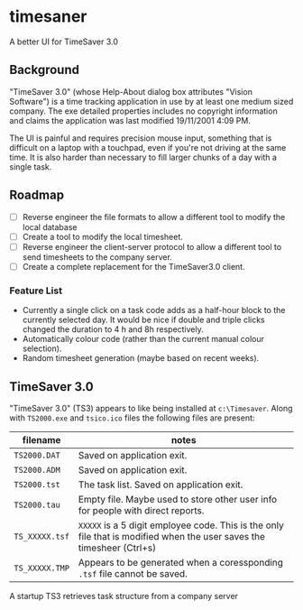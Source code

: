 # timesaner
A better UI for TimeSaver 3.0


## Background

"TimeSaver 3.0" (whose Help-About dialog box attributes "Vision Software") is a time tracking application in use by at least one medium sized company. The exe detailed properties includes no copyright information and claims the application was last modified 19/11/2001 4:09 PM.

The UI is painful and requires precision mouse input, something that is difficult on a laptop with a touchpad, even if you're not driving at the same time. It is also harder than necessary to fill larger chunks of a day with a single task.



## Roadmap

- [ ] Reverse engineer the file formats to allow a different tool to modify the local database
- [ ] Create a tool to modify the local timesheet.
- [ ] Reverse engineer the client-server protocol to allow a different tool to send timesheets to the company server.
- [ ] Create a complete replacement for the TimeSaver3.0 client.

### Feature List

* Currently a single click on a task code adds as a half-hour block to the currently selected day. It would be nice if double and triple clicks changed the duration to 4 h and 8h respectively.
* Automatically colour code (rather than the current manual colour selection).
* Random timesheet generation (maybe based on recent weeks).


## TimeSaver 3.0

"TimeSaver 3.0" (TS3) appears to like being installed at `c:\Timesaver`. Along with `TS2000.exe` and `tsico.ico` files the following files are present:

| filename | notes |
|--- |--- |
| `TS2000.DAT` | Saved on application exit. |
| `TS2000.ADM` | Saved on application exit.|
| `TS2000.tst` | The task list. Saved on application exit. |
| `TS2000.tau` | Empty file. Maybe used to store other user info for people with direct reports.|
| `TS_XXXXX.tsf` | `XXXXX` is a 5 digit employee code. This is the only file that is modified when the user saves the timesheer (Ctrl+s)|
| `TS_XXXXX.TMP` | Appears to be generated when a coressponding `.tsf` file cannot be saved. |

A startup TS3 retrieves task structure from a company server 

